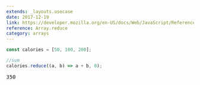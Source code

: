 ```yaml
---
extends: _layouts.usecase
date: 2017-12-19
link: https://developer.mozilla.org/en-US/docs/Web/JavaScript/Reference/Global_Objects/Array/Reduce
reference: Array.reduce
category: arrays
---
```



```javascript
const calories = [50, 100, 200];

//sum
calories.reduce((a, b) => a + b, 0);
```

<pre class="output">350</pre>
